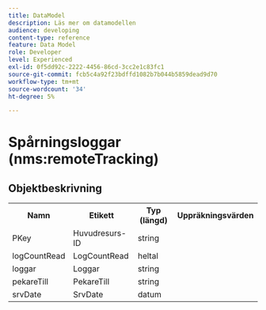 ```yaml
---
title: DataModel
description: Läs mer om datamodellen
audience: developing
content-type: reference
feature: Data Model
role: Developer
level: Experienced
exl-id: 0f5dd92c-2222-4456-86cd-3cc2e1c83fc1
source-git-commit: fcb5c4a92f23bdffd1082b7b044b5859dead9d70
workflow-type: tm+mt
source-wordcount: '34'
ht-degree: 5%

---
```


# Spårningsloggar (nms:remoteTracking)

## Objektbeskrivning

<table>
               <tr>
                  <th>Namn</th>
                  <th>Etikett</th>
                  <th>Typ (längd)</th>
                  <th>Uppräkningsvärden</th>
               </tr>
               <tr>
                  <td>PKey</td>
                  <td>Huvudresurs-ID</td>
                  <td>string </td>
                  <td> </td>
               </tr>
               <tr>
                  <td>logCountRead</td>
                  <td>LogCountRead</td>
                  <td>heltal </td>
                  <td> </td>
               </tr>
               <tr>
                  <td>loggar</td>
                  <td>Loggar</td>
                  <td>string </td>
                  <td> </td>
               </tr>
               <tr>
                  <td>pekareTill</td>
                  <td>PekareTill</td>
                  <td>string </td>
                  <td> </td>
               </tr>
               <tr>
                  <td>srvDate</td>
                  <td>SrvDate</td>
                  <td>datum </td>
                  <td> </td>
               </tr>
            </table>
